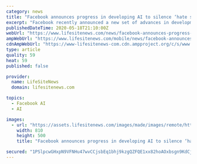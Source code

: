 ```yaml
---
category: news
title: "Facebook announces progress in developing AI to silence ‘hate speech’"
excerpt: "Facebook recently announced a new set of advances in development of artificial intelligence systems to police “hateful” conduct on its platform, despite the social media giant’s checkered history of algorithm-based content moderation flagging mainstream speech."
publishedDateTime: 2020-05-18T21:10:00Z
webUrl: "https://www.lifesitenews.com/news/facebook-announces-progress-in-developing-ai-to-silence-hate-speech"
ampWebUrl: "https://www.lifesitenews.com/mobile/news/facebook-announces-progress-in-developing-ai-to-silence-hate-speech"
cdnAmpWebUrl: "https://www-lifesitenews-com.cdn.ampproject.org/c/s/www.lifesitenews.com/mobile/news/facebook-announces-progress-in-developing-ai-to-silence-hate-speech"
type: article
quality: 59
heat: 59
published: false

provider:
  name: LifeSiteNews
  domain: lifesitenews.com

topics:
  - Facebook AI
  - AI

images:
  - url: "https://assets.lifesitenews.com/images/made/images/remote/https_www.lifesitenews.com/images/shutterstock/facebook_icons_810_500_75_s_c1.jpg"
    width: 810
    height: 500
    title: "Facebook announces progress in developing AI to silence ‘hate speech’"

secured: "1PSlpcwGHxpN9VFNHu47wvCCjsbEq1bhj9kzgQZFQE1xx82hoAOxbsgn9KdCjOCOV2Yj6vsNI/1QXZUFCH/j1FMdeSZ2Xatpv3sv0yRcZSe4VsAk7kxuD9ngR4/+dmo5tn/o8vHXn+NjVMOuJGhqwhUugPa10WhySE2vLqtzw/Kf3jS54CLotxWwE2RZ+ISeshHcFVBBdtjODfQaj3peBKcPYBXNxMGbjcWcZH+hXmkxfJ9qwa04bsDREqo5LHggm37R/gx77V3Sg+el3Rz1oNNoUWmt7kZkDuLkagQgzCa4IWUNnYJToFrhsGdZ7C4A;888qYc9wkaYQlCGyRt6Brg=="
---
```


